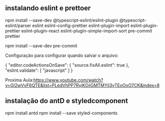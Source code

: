 ## instalando eslint e prettoer

npm install --save-dev @typescript-eslint/eslint-plugin @typescript-eslint/parser eslint eslint-config-prettier eslint-plugin-import eslint-plugin-prettier eslint-plugin-react eslint-plugin-simple-import-sort pre-commit prettier

npm install --save-dev pre-commit

Configuração para configurar quando salvar o arquivo:

{
"editor.codeActionsOnSave": {
"source.fixAll.eslint": true
},
"eslint.validate": [
"javascript"
]
}

Proxima Aula:https://www.youtube.com/watch?v=Gl2wVvF6QTE&list=PLedVhPP7RyiKOiiGMTMYil3yTEoOxO7CK&index=8

## instalação do antD e styledcomponent

npm install antd
npm install --save styled-components
